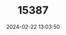 ---
title: "15387"
category: "Ophisternon infernale"
draft: false
date: 2024-02-22 13:03:50
languages:
  Spanish; Castilian: ["Anguila ciega yucateca"]
  English: ["Blind Swamp Eel"]
---